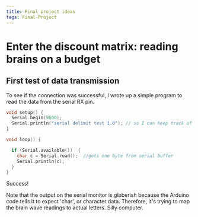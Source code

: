 ```yaml
---
title: Final project ideas
tags: Final-Project
---
```


# Enter the discount matrix: reading brains on a budget

## First test of data transmission

To see if the connection was successful, I wrote up a simple program to read the data from the serial RX pin.
```c
void setup() {
  Serial.begin(9600);
  Serial.println("serial delimit test 1.0"); // so I can keep track of what is loaded
}

void loop() {

  if (Serial.available())  {
    char c = Serial.read();  //gets one byte from serial buffer
    Serial.println(c);
  }
}
```

Success!

Note that the output on the serial monitor is gibberish because the Arduino code tells it to expect 'char', or character data. Therefore, it's trying to map the brain wave readings to actual letters. Silly computer.


